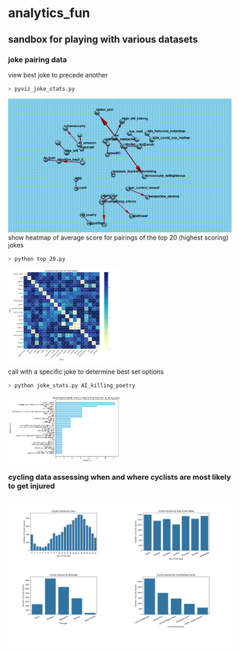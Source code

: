 # analytics_fun
## sandbox for playing with various datasets

### joke pairing data

view best joke to precede another
```python
> pyviz_joke_stats.py
```
![Watch the video](vista.gif)
show heatmap of average score for pairings of the top 20 (highest scoring) jokes  
```python
> python top_20.py 
```
<div style="display: flex; justify-content: space-between;">
  <img src="jokes_heatmap_analysis_fixed.png" alt="more joke database analysis" style="width: 50%;"/>
</div>

call with a specific joke to determine best set options
```python
> python joke_stats.py AI_killing_poetry
```
<div style="display: flex; justify-content: space-between;">
  <img src="jokes_analysis_plot.png" alt="joke database analysis" style="width: 50%;"/>
</div>



### cycling data assessing when and where cyclists are most likely to get injured

<div style="display: flex; justify-content: space-between;">
  <img src="cyclist_accidents_analysis.png" alt="cycling" style="width: 100%;"/>
</div>
